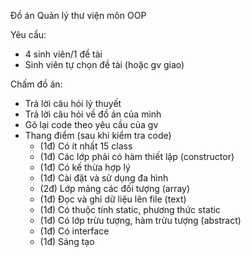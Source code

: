 Đồ án Quản lý thư viện môn OOP

Yêu cầu:
  - 4 sinh viên/1 đề tài
  - Sinh viên tự chọn đề tài (hoặc gv giao)

Chấm đồ án:
  - Trả lời câu hỏi lý thuyết
  - Trả lời câu hỏi về đồ án của mình
  - Gõ lại code theo yêu cầu của gv
  - Thang điểm (sau khi kiểm tra code)
    + (1đ) Có ít nhất 15 class
    + (1đ) Các lớp phải có hàm thiết lập (constructor)
    + (1đ) Có kế thừa hợp lý
    + (1đ) Cài đặt và sử dụng đa hình
    + (2đ) Lớp mảng các đối tượng (array)
    + (1đ) Đọc và ghi dữ liệu lên file (text)
    + (1đ) Có thuộc tính static, phương thức static
    + (1đ) Có lớp trừu tượng, hàm trừu tượng (abstract)
    + (1đ) Có interface
    + (1đ) Sáng tạo
